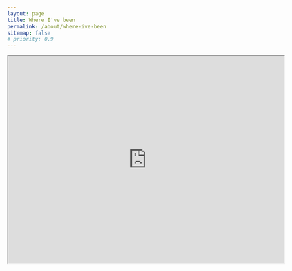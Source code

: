 ```yaml
---
layout: page
title: Where I've been
permalink: /about/where-ive-been
sitemap: false
# priority: 0.9
---
```


<div class="generic-page-wrapper">
  <div class="generic-page">
    <iframe class="where-ive-been-map" src="https://www.google.com/maps/d/embed?mid=12KAOn_MJ4U8yiFeILBsA6C2_SFM&hl=en" width="640" height="480"></iframe>
  </div>
</div>
